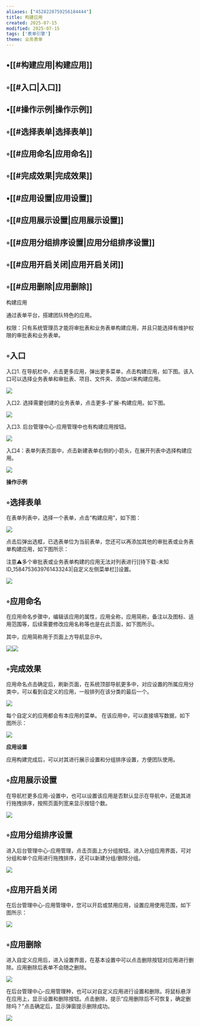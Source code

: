 ```yaml
---
aliases: ["4528228759256184444"]
title: 构建应用
created: 2025-07-15
modified: 2025-07-15
tags: ['表单引擎']
theme: 业务表单
---
```


## •[[#构建应用|构建应用]]

## ◦[[#入口|入口]]

## •[[#操作示例|操作示例]]

## ◦[[#选择表单|选择表单]]

## ◦[[#应用命名|应用命名]]

## ◦[[#完成效果|完成效果]]

## •[[#应用设置|应用设置]]

## ◦[[#应用展示设置|应用展示设置]]

## ◦[[#应用分组排序设置|应用分组排序设置]]

## ◦[[#应用开启关闭|应用开启关闭]]

## ◦[[#应用删除|应用删除]]

构建应用

通过表单平台，搭建团队特色的应用。

权限：只有系统管理员才能将审批表和业务表单构建应用，并且只能选择有维护权限的审批表和业务表单。

## ◦入口

入口1. 在导航栏中，点击更多应用，弹出更多菜单，点击构建应用，如下图。该入口可以选择业务表单和审批表、项目、文件夹、添加url来构建应用。

![](10716d3548c65e94567283b4b5da72a2.jpg)

入口2. 选择需要创建的业务表单，点击更多-扩展-构建应用。如下图。

![](88fee7de16a7cccfe435619be8a6df06.jpg)

入口3. 后台管理中心-应用管理中也有构建应用按钮。

![](f67bd65d5e02bf92686e87501ae1fdca.jpg)

入口4：表单列表页面中，点击新建表单右侧的小箭头，在展开列表中选择构建应用。

![](46352bfee1131ffa7185889ec601ed5d.jpg)

**操作示例**

## ◦选择表单

在表单列表中，选择一个表单，点击“构建应用”，如下图：

![](a27123e6a9be67ac7f5a5c815576b5d3.jpg)

点击后弹出选框，已选表单位为当前表单，您还可以再添加其他的审批表或业务表单构建应用，如下图所示：

注意⚠️多个审批表或业务表单构建的应用无法对列表进行[[待下载-未知ID_1584753639761433243|自定义左侧菜单栏]]设置。

![](fd2666df504e857b4d8a5c692ec4e7c4.jpg)

## ◦应用命名

在应用命名步骤中，编辑该应用的属性，应用全称，应用简称，备注以及图标、适用范围等，后续需要修改应用名称等也是在此页面，如下图所示。

其中，应用简称用于页面上方导航显示中。

![](1f228ff0b6a3905744513a4ad1560b4a.jpg)![](d9b4290b91d57b22397908786e4eea29.jpg)

## ◦完成效果

应用命名点击确定后，刷新页面，在系统顶部导航更多中，对应设置的所属应用分类中，可以看到自定义的应用，一般排列在该分类的最后一个。

![](bf861407d5ddcab44b36751a11e4140b.jpg)

每个自定义的应用都会有本应用的菜单。 在该应用中，可以直接填写数据，如下图所示：

![](36d4a5f73b0b491581baa2a0ad688187.jpg)

**应用设置**

应用构建完成后，可以对其进行展示设置和分组排序设置，方便团队使用。

## ◦应用展示设置

在导航栏更多应用-设置中，也可以设置该应用是否默认显示在导航中，还能其进行拖拽排序，按照页面列宽来显示按钮个数。

![](9add3299db96efe5c76adf46f4ffaac0.jpg)

## ◦应用分组排序设置

进入后台管理中心-应用管理，点击页面上方分组按钮。进入分组应用界面，可对分组和单个应用进行拖拽排序，还可以新建分组/删除分组。

![](dbadbabc66f6c4bc4a05760442379b3d.jpg)

## ◦应用开启关闭

在后台管理中心-应用管理中，您可以开启或禁用应用，设置应用使用范围，如下图所示：

![](2891db2f341f2ff7da5f86bb58d23f33.jpg)

## ◦应用删除

进入自定义应用后，进入设置界面，在基本设置中可以点击删除按钮对应用进行删除。应用删除后表单不会随之删除。

![](1bd4d631c2fdb906d236ade1134327a7.jpg)

在后台管理中心-应用管理种，也可以对自定义应用进行设置和删除。将鼠标悬浮在应用上，显示设置和删除按钮。点击删除，提示“应用删除后不可恢复，确定删除吗？”点击确定后，显示弹窗提示删除成功。

![](386444799cbd2d2318425bc78ccc1811.jpg)